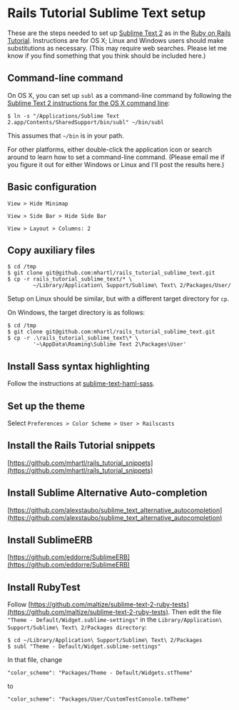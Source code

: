 # Rails Tutorial Sublime Text setup

These are the steps needed to set up [Sublime Text 2](http://www.sublimetext.com/) as in the [Ruby on Rails Tutorial](http://ruby.railstutorial.org). Instructions are for OS X; Linux and Windows users should make substitutions as necessary. (This may require web searches. Please let me know if you find something that you think should be included here.)

## Command-line command

On OS X, you can set up `subl` as a command-line command by following the [Sublime Text&nbsp;2 instructions for the OS X command line](http://www.sublimetext.com/docs/2/osx_command_line.html):

    $ ln -s "/Applications/Sublime Text 2.app/Contents/SharedSupport/bin/subl" ~/bin/subl

This assumes that `~/bin` is in your path.

For other platforms, either double-click the application icon or search around to learn how to set a command-line command. (Please email me if you figure it out for either Windows or Linux and I'll post the results here.)

## Basic configuration

`View > Hide Minimap`

`View > Side Bar > Hide Side Bar`

`View > Layout > Columns: 2`

## Copy auxiliary files

    $ cd /tmp
    $ git clone git@github.com:mhartl/rails_tutorial_sublime_text.git
    $ cp -r rails_tutorial_sublime_text/* \
            ~/Library/Application\ Support/Sublime\ Text\ 2/Packages/User/

Setup on Linux should be similar, but with a different target directory for `cp`. 

On Windows, the target directory is as follows:

    $ cd /tmp
    $ git clone git@github.com:mhartl/rails_tutorial_sublime_text.git
    $ cp -r .\rails_tutorial_sublime_text\* \
            '~\AppData\Roaming\Sublime Text 2\Packages\User'

## Install Sass syntax highlighting

Follow the instructions at [sublime-text-haml-sass](https://github.com/n00ge/sublime-text-haml-sass).

## Set up the theme

Select `Preferences > Color Scheme > User > Railscasts`

## Install the Rails Tutorial snippets

[https://github.com/mhartl/rails_tutorial_snippets](https://github.com/mhartl/rails_tutorial_snippets)

## Install Sublime Alternative Auto-completion

[https://github.com/alexstaubo/sublime_text_alternative_autocompletion](https://github.com/alexstaubo/sublime_text_alternative_autocompletion)

## Install SublimeERB

[https://github.com/eddorre/SublimeERB](https://github.com/eddorre/SublimeERB)

## Install RubyTest

Follow [https://github.com/maltize/sublime-text-2-ruby-tests](https://github.com/maltize/sublime-text-2-ruby-tests). Then edit the file `"Theme - Default/Widget.sublime-settings"` in the `Library/Application\ Support/Sublime\ Text\ 2/Packages directory`:

    $ cd ~/Library/Application\ Support/Sublime\ Text\ 2/Packages
    $ subl "Theme - Default/Widget.sublime-settings" 

In that file, change

    "color_scheme": "Packages/Theme - Default/Widgets.stTheme"

to 

    "color_scheme": "Packages/User/CustomTestConsole.tmTheme"

